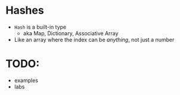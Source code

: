 <!-- next_step "functions" -->

# Hashes

* `Hash` is a built-in type
  * aka Map, Dictionary, Associative Array
* Like an array where the index can be *anything*, not just a number

# TODO: 

* examples
* labs


